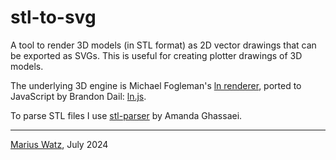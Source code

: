 # stl-to-svg

A tool to render 3D models (in STL format) as 2D vector drawings that can be exported as SVGs. This is useful for creating plotter drawings of 3D models.

The underlying 3D engine is Michael Fogleman's [ln renderer](https://github.com/fogleman/ln), ported to JavaScript by Brandon Dail: [ln.js](https://github.com/aweary/ln.js).

To parse STL files I use [stl-parser](https://github.com/amandaghassaei/stl-parser) by Amanda Ghassaei.

---

[Marius Watz](https://mariuswatz.com), July 2024
